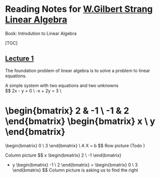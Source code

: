 # Reading Notes for [W.Gilbert Strang Linear Algebra](https://www.youtube.com/watch?v=ZK3O402wf1c&list=PLE7DDD91010BC51F8)



Book: Introdution to Linear Algebra

[TOC]

## [Lecture 1](https://www.youtube.com/watch?v=ZK3O402wf1c)



The foundation problem of linear algebra is to solve a problem to linear equations.

A simple system with two equations and two unknowns  
$$
2x - y = 0 \\
-x + 2y = 3 \\

\begin{bmatrix}
2 & -1 \\
-1 & 2 
\end{bmatrix}
\begin{bmatrix}
x \\
y 
\end{bmatrix}
= 
\begin{bmatrix}
0 \\
3 
\end{bmatrix} \\
A X = b
$$
Row picture (Todo )

Column picture 
$$
x \begin{bmatrix}
2 \\
-1 
\end{bmatrix} 
+ y \begin{bmatrix}
-1 \\
2 
\end{bmatrix}
= \begin{bmatrix}
0 \\
3 
\end{bmatrix}
$$
 Column picture is asking us to find the right 







